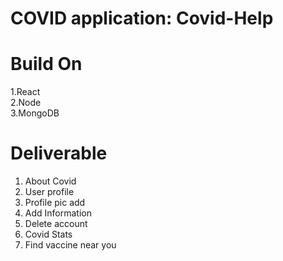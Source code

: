 # COVID application: Covid-Help

# Build On

1.React\
2.Node\
3.MongoDB

# Deliverable

1. About Covid
2. User profile
3. Profile pic add
4. Add Information
5. Delete account
6. Covid Stats
7. Find vaccine near you
